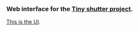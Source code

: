 ### Web interface for the [Tiny shutter project](https://github.com/fu0x11/tiny-shutter).

[This is the UI](https://fu0x11.github.io/tiny-shutter/).
